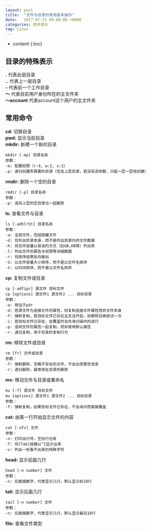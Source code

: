 ```yaml
---
layout: post
title:  "文件与目录的常用基本操作"
date:   2017-07-21 00:00:00 +0800
categories: 技术相关
tag: Linux
---
```


* content
{:toc}




## 目录的特殊表示
**.** 代表此层目录  
**..** 代表上一层目录  
**-** 代表前一个工作目录  
**～** 代表目前用户身份所在的主文件夹  
**～account** 代表account这个用户的主文件夹

## 常用命令
**cd:** 切换目录  
**pwd:** 显示当前目录  
**mkdir:** 新建一个新的目录

```text
mkdir [-mp] 目录名称
参数：
-m: 配置权限（r:4, w:2, x:1）
-p: 递归创建所需要的目录（包含上层目录，若没有该参数，只能一层一层地创建）
```

**rmdir:** 删除一个空的目录

```text
rmdir [-p] 目录名称
参数：
-p: 连同上层的空目录也一起删除
```

**ls:** 查看文件与目录

```text
ls [-adhlrSt] 目录名称
参数：
-a: 全部文件，包括隐藏文件
-d: 仅列出目录本身，而不是列出目录内的文件数据
-h: 将文件容量以易读的方式（如GB,KB等）列出来
-l: 列出文件的属性与权限等详细数据
-r: 将排序结果反向输出
-S: 以文件容量大小排序，而不是以文件名排序
-t: 以时间排序，而不是以文件名排序
```

**cp:** 复制文件或目录

```text
cp [-adfipr] 源文件 目标文件
cp [options] 源文件1 源文件2 ... 目标目录
参数：
-a: 相当于pdr
-d: 若源文件为连接文件的属性，则复制连接文件属性而非文件本身
-f: 强制复制，若目标文件已存在且无法开启，则删除后再尝试一次
-i: 若目标文件已存在，在覆盖时会先询问操作的进行
-p: 连同文件的属性一起复制，而非使用默认属性
-r: 递归复制，用于目录的复制行为
```

**rm:** 移除文件或目录

```text
rm [fr] 文件或目录
参数：
-f: 强制删除，忽略不存在的文件，不会出现警告信息
-r: 递归删除，最常用在目录的删除
```

**mv:** 移动文件与目录或重命名

```text
mv [-f] 源文件 目标文件
mv [options] 源文件1 源文件2 ... 目标目录
参数：
-f: 强制复制，如果目标文件已存在，不会询问而直接覆盖
```

**cat:** 由第一行开始显示文件的内容

```text
cat [-nTv] 文件
参数：
-n: 打印出行号，空白行也有
-T: 将[Tab]按键以^I显示出来
-v: 列出一些看不出来的特殊字符
```

**head:** 显示前面几行

```text
head [-n number] 文件
参数：
-n: 后面接数字，代表显示几行，默认显示前10行
```

**tail:** 显示后面几行

```text
tail [-n number] 文件
参数：
-n: 后面接数字，代表显示几行，默认显示最后10行
```

**file:** 查看文件类型